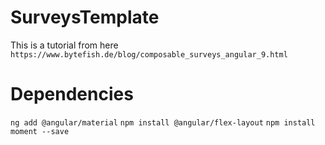 # SurveysTemplate

This is a tutorial from here `https://www.bytefish.de/blog/composable_surveys_angular_9.html`



# Dependencies

`ng add @angular/material`
`npm install @angular/flex-layout`
`npm install moment --save`
